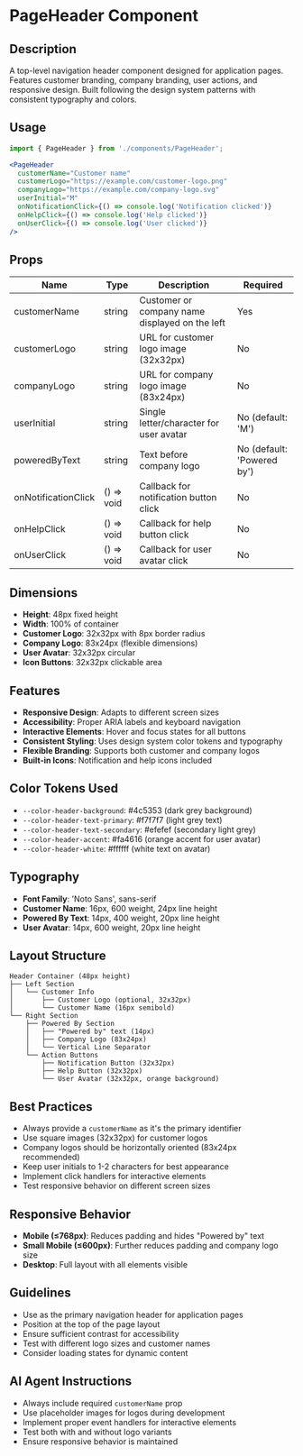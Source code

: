 # PageHeader Component

## Description
A top-level navigation header component designed for application pages. Features customer branding, company branding, user actions, and responsive design. Built following the design system patterns with consistent typography and colors.

## Usage

```jsx
import { PageHeader } from './components/PageHeader';

<PageHeader
  customerName="Customer name"
  customerLogo="https://example.com/customer-logo.png"
  companyLogo="https://example.com/company-logo.svg"
  userInitial="M"
  onNotificationClick={() => console.log('Notification clicked')}
  onHelpClick={() => console.log('Help clicked')}
  onUserClick={() => console.log('User clicked')}
/>
```

## Props
| Name | Type | Description | Required |
|------|------|-------------|----------|
| customerName | string | Customer or company name displayed on the left | Yes |
| customerLogo | string | URL for customer logo image (32x32px) | No |
| companyLogo | string | URL for company logo image (83x24px) | No |
| userInitial | string | Single letter/character for user avatar | No (default: 'M') |
| poweredByText | string | Text before company logo | No (default: 'Powered by') |
| onNotificationClick | () => void | Callback for notification button click | No |
| onHelpClick | () => void | Callback for help button click | No |
| onUserClick | () => void | Callback for user avatar click | No |

## Dimensions
- **Height**: 48px fixed height
- **Width**: 100% of container
- **Customer Logo**: 32x32px with 8px border radius
- **Company Logo**: 83x24px (flexible dimensions)
- **User Avatar**: 32x32px circular
- **Icon Buttons**: 32x32px clickable area

## Features
- **Responsive Design**: Adapts to different screen sizes
- **Accessibility**: Proper ARIA labels and keyboard navigation
- **Interactive Elements**: Hover and focus states for all buttons
- **Consistent Styling**: Uses design system color tokens and typography
- **Flexible Branding**: Supports both customer and company logos
- **Built-in Icons**: Notification and help icons included

## Color Tokens Used
- `--color-header-background`: #4c5353 (dark grey background)
- `--color-header-text-primary`: #f7f7f7 (light grey text)
- `--color-header-text-secondary`: #efefef (secondary light grey)
- `--color-header-accent`: #fa4616 (orange accent for user avatar)
- `--color-header-white`: #ffffff (white text on avatar)

## Typography
- **Font Family**: 'Noto Sans', sans-serif
- **Customer Name**: 16px, 600 weight, 24px line height
- **Powered By Text**: 14px, 400 weight, 20px line height
- **User Avatar**: 14px, 600 weight, 20px line height

## Layout Structure
```
Header Container (48px height)
├── Left Section
│   └── Customer Info
│       ├── Customer Logo (optional, 32x32px)
│       └── Customer Name (16px semibold)
└── Right Section
    ├── Powered By Section
    │   ├── "Powered by" text (14px)
    │   ├── Company Logo (83x24px)
    │   └── Vertical Line Separator
    └── Action Buttons
        ├── Notification Button (32x32px)
        ├── Help Button (32x32px)
        └── User Avatar (32x32px, orange background)
```

## Best Practices
- Always provide a `customerName` as it's the primary identifier
- Use square images (32x32px) for customer logos
- Company logos should be horizontally oriented (83x24px recommended)
- Keep user initials to 1-2 characters for best appearance
- Implement click handlers for interactive elements
- Test responsive behavior on different screen sizes

## Responsive Behavior
- **Mobile (≤768px)**: Reduces padding and hides "Powered by" text
- **Small Mobile (≤600px)**: Further reduces padding and company logo size
- **Desktop**: Full layout with all elements visible

## Guidelines
- Use as the primary navigation header for application pages
- Position at the top of the page layout
- Ensure sufficient contrast for accessibility
- Test with different logo sizes and customer names
- Consider loading states for dynamic content

## AI Agent Instructions
- Always include required `customerName` prop
- Use placeholder images for logos during development
- Implement proper event handlers for interactive elements
- Test both with and without logo variants
- Ensure responsive behavior is maintained 
